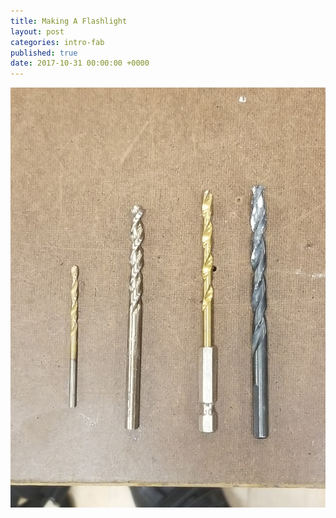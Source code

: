 ```yaml
---
title: Making A Flashlight
layout: post
categories: intro-fab
published: true
date: 2017-10-31 00:00:00 +0000
---
```

![](/blog/assets/introfab_1_2.jpg)